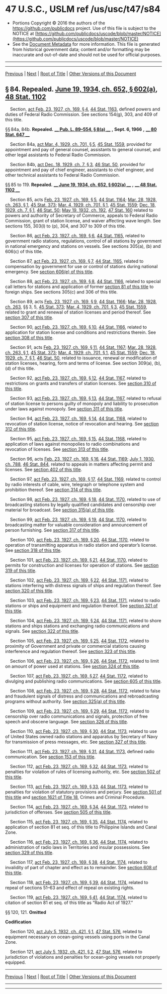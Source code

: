 ---
---

# 47 U.S.C., USLM ref /us/usc/t47/s84

* Portions Copyright © 2016 the authors of the https://github.com/publicdocs project.
  Use of this file is subject to the NOTICE at [https://github.com/publicdocs/uscode/blob/master/NOTICE](https://github.com/publicdocs/uscode/blob/master/NOTICE)
* See the [Document Metadata](././../../../..//README.md) for more information.
  This file is generated from historical government data; content and/or formatting may be inaccurate and out-of-date and should not be used for official purposes.

----------
----------

[Previous](./../../../..//us/usc/t47/ch4/m__us_usc_t47_ch4.md) | [Next](./../../../..//us/usc/t47/ch5/m__us_usc_t47_ch5.md) | [Root of Title](./../../../../) | [Other Versions of this Document](https://publicdocs.github.io/go/links?ns=uslm&ref=%2Fus%2Fusc%2Ft47%2Fs84)

## § 84. Repealed. [June 19, 1934, ch. 652, § 602(a)][/us/act/1934-06-19/ch652/s602/a], [48 Stat. 1102][/us/stat/48/1102]

    Section, [act Feb. 23, 1927, ch. 169, § 4][/us/act/1927-02-23/ch169/s4], [44 Stat. 1163][/us/stat/44/1163], defined powers and duties of Federal Radio Commission. See sections 154(g), 303, and 409 of this title.

§§ 84a, 84b. __Repealed.__  __[__  __Pub. L. 89–554, § 8(a)__  __][/us/pl/89/554/s8/a]__  __,__  __Sept. 6, 1966__  __,__  __[__  __80 Stat. 647__  __][/us/stat/80/647]__ 

    Section 84a, [act Mar. 4, 1929, ch. 701, § 5][/us/act/1929-03-04/ch701/s5], [45 Stat. 1559][/us/stat/45/1559], provided for appointment and pay of general counsel, assistants to general counsel, and other legal assistants to Federal Radio Commission.

    Section 84b, [act Dec. 18, 1929, ch. 7, § 3][/us/act/1929-12-18/ch7/s3], [46 Stat. 50][/us/stat/46/50], provided for appointment and pay of chief engineer, assistants to chief engineer, and other technical assistants to Federal Radio Commission.

§§ 85 to 119. __Repealed.__  __[__  __June 19, 1934, ch. 652, § 602(a)__  __][/us/act/1934-06-19/ch652/s602/a]__  __,__  __[__  __48 Stat. 1102__  __][/us/stat/48/1102]__ 

    Section 85, acts [Feb. 23, 1927, ch. 169, § 5][/us/act/1927-02-23/ch169/s5], [44 Stat. 1164][/us/stat/44/1164]; [Mar. 28, 1928, ch. 263, § 1][/us/act/1928-03-28/ch263/s1], [45 Stat. 373][/us/stat/45/373]; [Mar. 4, 1929, ch. 701, § 1][/us/act/1929-03-04/ch701/s1], [45 Stat. 1559][/us/stat/45/1559]; [Dec. 18, 1929, ch. 7, § 1][/us/act/1929-12-18/ch7/s1], [46 Stat. 50][/us/stat/46/50]; [May 19, 1932, ch. 192][/us/act/1932-05-19/ch192], [47 Stat. 160][/us/stat/47/160] related to powers and authority of Secretary of Commerce, appeals to Federal Radio Commission, grant of station license, and waiver affecting wave length. See sections 155, 303(l) to (p), 304, and 307 to 309 of this title.

    Section 86, [act Feb. 23, 1927, ch. 169, § 6][/us/act/1927-02-23/ch169/s6], [44 Stat. 1165][/us/stat/44/1165], related to government radio stations, regulations, control of all stations by government in national emergency and stations on vessels. See sections 305(a), (b) and 606(c) of this title.

    Section 87, [act Feb. 23, 1927, ch. 169, § 7][/us/act/1927-02-23/ch169/s7], [44 Stat. 1165][/us/stat/44/1165], related to compensation by government for use or control of stations during national emergency. See [section 606(e) of this title][/us/usc/t47/s606/e].

    Section 88, [act Feb. 23, 1927, ch. 169, § 8][/us/act/1927-02-23/ch169/s8], [44 Stat. 1166][/us/stat/44/1166], related to special call letters for stations and application of former [section 81 of this title][/us/usc/t47/s81] to foreign ships. See sections 305(c) and 306 of this title.

    Section 89, acts [Feb. 23, 1927, ch. 169, § 9][/us/act/1927-02-23/ch169/s9], [44 Stat. 1166][/us/stat/44/1166]; [Mar. 28, 1928, ch. 263][/us/act/1928-03-28/ch263], §§ 3, 5, [45 Stat. 373][/us/stat/45/373]; [Mar. 4, 1929, ch. 701, § 3][/us/act/1929-03-04/ch701/s3], [45 Stat. 1559][/us/stat/45/1559], related to grant and renewal of station licenses and period thereof. See [section 307 of this title][/us/usc/t47/s307].

    Section 90, [act Feb. 23, 1927, ch. 169, § 10][/us/act/1927-02-23/ch169/s10], [44 Stat. 1166][/us/stat/44/1166], related to application for station license and conditions and restrictions therein. See [section 308 of this title][/us/usc/t47/s308].

    Section 91, acts [Feb. 23, 1927, ch. 169, § 11][/us/act/1927-02-23/ch169/s11], [44 Stat. 1167][/us/stat/44/1167]; [Mar. 28, 1928, ch. 263, § 1][/us/act/1928-03-28/ch263/s1], [45 Stat. 373][/us/stat/45/373]; [Mar. 4, 1929, ch. 701, § 1][/us/act/1929-03-04/ch701/s1], [45 Stat. 1559][/us/stat/45/1559]; [Dec. 18, 1929, ch. 7, § 1][/us/act/1929-12-18/ch7/s1], [46 Stat. 50][/us/stat/46/50], related to issuance, renewal or modification of station licenses, hearing, form and terms of license. See section 309(a), (b), (d) of this title.

    Section 92, [act Feb. 23, 1927, ch. 169, § 12][/us/act/1927-02-23/ch169/s12], [44 Stat. 1167][/us/stat/44/1167], related to restrictions on grants and transfers of station licenses. See [section 310 of this title][/us/usc/t47/s310].

    Section 93, [act Feb. 23, 1927, ch. 169, § 13][/us/act/1927-02-23/ch169/s13], [44 Stat. 1167][/us/stat/44/1167], related to refusal of station license to persons guilty of monopoly and liability to prosecution under laws against monopoly. See [section 311 of this title][/us/usc/t47/s311].

    Section 94, [act Feb. 23, 1927, ch. 169, § 14][/us/act/1927-02-23/ch169/s14], [44 Stat. 1168][/us/stat/44/1168], related to revocation of station license, notice of revocation and hearing. See [section 312 of this title][/us/usc/t47/s312].

    Section 95, [act Feb. 23, 1927, ch. 169, § 15][/us/act/1927-02-23/ch169/s15], [44 Stat. 1168][/us/stat/44/1168], related to application of laws against monopolies to radio combinations and revocation of licenses. See [section 313 of this title][/us/usc/t47/s313].

    Section 96, acts [Feb. 23, 1927, ch. 169, § 16][/us/act/1927-02-23/ch169/s16], [44 Stat. 1169][/us/stat/44/1169]; [July 1, 1930, ch. 788][/us/act/1930-07-01/ch788], [46 Stat. 844][/us/stat/46/844], related to appeals in matters affecting permit and licenses. See [section 402 of this title][/us/usc/t47/s402].

    Section 97, [act Feb. 23, 1927, ch. 169, § 17][/us/act/1927-02-23/ch169/s17], [44 Stat. 1169][/us/stat/44/1169], related to control by radio interests of cable, wire, telegraph or telephone system and prohibition thereof. See [section 314 of this title][/us/usc/t47/s314].

    Section 98, [act Feb. 23, 1927, ch. 169, § 18][/us/act/1927-02-23/ch169/s18], [44 Stat. 1170][/us/stat/44/1170], related to use of broadcasting stations by legally qualified candidates and censorship over material for broadcast. See [section 315(a) of this title][/us/usc/t47/s315/a].

    Section 99, [act Feb. 23, 1927, ch. 169, § 19][/us/act/1927-02-23/ch169/s19], [44 Stat. 1170][/us/stat/44/1170], related to broadcasting matter for valuable consideration and announcement of person furnishing. See [section 317 of this title][/us/usc/t47/s317].

    Section 100, [act Feb. 23, 1927, ch. 169, § 20][/us/act/1927-02-23/ch169/s20], [44 Stat. 1170][/us/stat/44/1170], related to operation of transmitting apparatus in radio station and operator’s license. See [section 318 of this title][/us/usc/t47/s318].

    Section 101, [act Feb. 23, 1927, ch. 169, § 21][/us/act/1927-02-23/ch169/s21], [44 Stat. 1170][/us/stat/44/1170], related to permits for construction and licenses for operation of stations. See [section 319 of this title][/us/usc/t47/s319].

    Section 102, [act Feb. 23, 1927, ch. 169, § 22][/us/act/1927-02-23/ch169/s22], [44 Stat. 1171][/us/stat/44/1171], related to stations interfering with distress signals of ships and regulation thereof. See [section 320 of this title][/us/usc/t47/s320].

    Section 103, [act Feb. 23, 1927, ch. 169, § 23][/us/act/1927-02-23/ch169/s23], [44 Stat. 1171][/us/stat/44/1171], related to radio stations or ships and equipment and regulation thereof. See [section 321 of this title][/us/usc/t47/s321].

    Section 104, [act Feb. 23, 1927, ch. 169, § 24][/us/act/1927-02-23/ch169/s24], [44 Stat. 1171][/us/stat/44/1171], related to shore stations and ships stations and exchanging radio communications and signals. See [section 322 of this title][/us/usc/t47/s322].

    Section 105, [act Feb. 23, 1927, ch. 169, § 25][/us/act/1927-02-23/ch169/s25], [44 Stat. 1172][/us/stat/44/1172], related to proximity of Government and private or commercial stations causing interference and regulation thereof. See [section 323 of this title][/us/usc/t47/s323].

    Section 106, [act Feb. 23, 1927, ch. 169, § 26][/us/act/1927-02-23/ch169/s26], [44 Stat. 1172][/us/stat/44/1172], related to limit on amount of power used at stations. See [section 324 of this title][/us/usc/t47/s324].

    Section 107, [act Feb. 23, 1927, ch. 169, § 27][/us/act/1927-02-23/ch169/s27], [44 Stat. 1172][/us/stat/44/1172], related to divulging and publishing radio communications. See [section 605 of this title][/us/usc/t47/s605].

    Section 108, [act Feb. 23, 1927, ch. 169, § 28][/us/act/1927-02-23/ch169/s28], [44 Stat. 1172][/us/stat/44/1172], related to false and fraudulent signals of distress and communications and rebroadcasting programs without authority. See [section 325(a) of this title][/us/usc/t47/s325/a].

    Section 109, [act Feb. 23, 1927, ch. 169, § 29][/us/act/1927-02-23/ch169/s29], [44 Stat. 1172][/us/stat/44/1172], related to censorship over radio communications and signals, protection of free speech and obscene language. See [section 326 of this title][/us/usc/t47/s326].

    Section 110, [act Feb. 23, 1927, ch. 169, § 30][/us/act/1927-02-23/ch169/s30], [44 Stat. 1173][/us/stat/44/1173], related to use of United States owned radio stations and apparatus by Secretary of Navy for transmission of press messages, etc. See [section 327 of this title][/us/usc/t47/s327].

    Section 111, [act Feb. 23, 1927, ch. 169, § 31][/us/act/1927-02-23/ch169/s31], [44 Stat. 1173][/us/stat/44/1173], defined radio communication. See [section 153 of this title][/us/usc/t47/s153].

    Section 112, [act Feb. 23, 1927, ch. 169, § 32][/us/act/1927-02-23/ch169/s32], [44 Stat. 1173][/us/stat/44/1173], related to penalties for violation of rules of licensing authority, etc. See [section 502 of this title][/us/usc/t47/s502].

    Section 113, [act Feb. 23, 1927, ch. 169, § 33][/us/act/1927-02-23/ch169/s33], [44 Stat. 1173][/us/stat/44/1173], related to penalties for violation of statutory provisions and perjury. See [section 501 of this title][/us/usc/t47/s501] and [section 1621 of Title 18][/us/usc/t18/s1621], Crimes and Criminal Procedure.

    Section 114, [act Feb. 23, 1927, ch. 169, § 34][/us/act/1927-02-23/ch169/s34], [44 Stat. 1173][/us/stat/44/1173], related to jurisdiction of offenses. See [section 505 of this title][/us/usc/t47/s505].

    Section 115, [act Feb. 23, 1927, ch. 169, § 35][/us/act/1927-02-23/ch169/s35], [44 Stat. 1174][/us/stat/44/1174], related to application of section 81 et seq. of this title to Philippine Islands and Canal Zone.

    Section 116, [act Feb. 23, 1927, ch. 169, § 36][/us/act/1927-02-23/ch169/s36], [44 Stat. 1174][/us/stat/44/1174], related to administration of radio laws in Territories and insular possessions. See [section 329 of this title][/us/usc/t47/s329].

    Section 117, [act Feb. 23, 1927, ch. 169, § 38][/us/act/1927-02-23/ch169/s38], [44 Stat. 1174][/us/stat/44/1174], related to invalidity of part of chapter and effect as to remainder. See [section 608 of this title][/us/usc/t47/s608].

    Section 118, [act Feb. 23, 1927, ch. 169, § 39][/us/act/1927-02-23/ch169/s39], [44 Stat. 1174][/us/stat/44/1174], related to repeal of sections 51–63 and effect of repeal on existing rights.

    Section 119, [act Feb. 23, 1927, ch. 169, § 41][/us/act/1927-02-23/ch169/s41], [44 Stat. 1174][/us/stat/44/1174], related to citation of section 81 et seq. of this title as “Radio Act of 1927.”

§§ 120, 121. __Omitted__ 

 __Codification__ 

    Section 120, [act July 5, 1932, ch. 421, § 1][/us/act/1932-07-05/ch421/s1], [47 Stat. 576][/us/stat/47/576], related to equipment necessary on ocean-going vessels using ports in the Canal Zone.

    Section 121, [act July 5, 1932, ch. 421, § 2][/us/act/1932-07-05/ch421/s2], [47 Stat. 576][/us/stat/47/576], related to jurisdiction of violations and penalties for ocean-going vessels not properly equipped.

----------

[Previous](./../../../..//us/usc/t47/ch4/m__us_usc_t47_ch4.md) | [Next](./../../../..//us/usc/t47/ch5/m__us_usc_t47_ch5.md) | [Root of Title](./../../../../) | [Other Versions of this Document](https://publicdocs.github.io/go/links?ns=uslm&ref=%2Fus%2Fusc%2Ft47%2Fs84)

----------
----------

[/us/act/1934-06-19/ch652/s602/a]: https://publicdocs.github.io/go/links?ns=uslm&ref=%2Fus%2Fact%2F1934-06-19%2Fch652%2Fs602%2Fa
[/us/stat/48/1102]: https://publicdocs.github.io/go/links?ns=uslm&ref=%2Fus%2Fstat%2F48%2F1102
[/us/act/1927-02-23/ch169/s4]: https://publicdocs.github.io/go/links?ns=uslm&ref=%2Fus%2Fact%2F1927-02-23%2Fch169%2Fs4
[/us/stat/44/1163]: https://publicdocs.github.io/go/links?ns=uslm&ref=%2Fus%2Fstat%2F44%2F1163
[/us/pl/89/554/s8/a]: https://publicdocs.github.io/go/links?ns=uslm&ref=%2Fus%2Fpl%2F89%2F554%2Fs8%2Fa
[/us/stat/80/647]: https://publicdocs.github.io/go/links?ns=uslm&ref=%2Fus%2Fstat%2F80%2F647
[/us/act/1929-03-04/ch701/s5]: https://publicdocs.github.io/go/links?ns=uslm&ref=%2Fus%2Fact%2F1929-03-04%2Fch701%2Fs5
[/us/stat/45/1559]: https://publicdocs.github.io/go/links?ns=uslm&ref=%2Fus%2Fstat%2F45%2F1559
[/us/act/1929-12-18/ch7/s3]: https://publicdocs.github.io/go/links?ns=uslm&ref=%2Fus%2Fact%2F1929-12-18%2Fch7%2Fs3
[/us/stat/46/50]: https://publicdocs.github.io/go/links?ns=uslm&ref=%2Fus%2Fstat%2F46%2F50
[/us/act/1934-06-19/ch652/s602/a]: https://publicdocs.github.io/go/links?ns=uslm&ref=%2Fus%2Fact%2F1934-06-19%2Fch652%2Fs602%2Fa
[/us/stat/48/1102]: https://publicdocs.github.io/go/links?ns=uslm&ref=%2Fus%2Fstat%2F48%2F1102
[/us/act/1927-02-23/ch169/s5]: https://publicdocs.github.io/go/links?ns=uslm&ref=%2Fus%2Fact%2F1927-02-23%2Fch169%2Fs5
[/us/stat/44/1164]: https://publicdocs.github.io/go/links?ns=uslm&ref=%2Fus%2Fstat%2F44%2F1164
[/us/act/1928-03-28/ch263/s1]: https://publicdocs.github.io/go/links?ns=uslm&ref=%2Fus%2Fact%2F1928-03-28%2Fch263%2Fs1
[/us/stat/45/373]: https://publicdocs.github.io/go/links?ns=uslm&ref=%2Fus%2Fstat%2F45%2F373
[/us/act/1929-03-04/ch701/s1]: https://publicdocs.github.io/go/links?ns=uslm&ref=%2Fus%2Fact%2F1929-03-04%2Fch701%2Fs1
[/us/stat/45/1559]: https://publicdocs.github.io/go/links?ns=uslm&ref=%2Fus%2Fstat%2F45%2F1559
[/us/act/1929-12-18/ch7/s1]: https://publicdocs.github.io/go/links?ns=uslm&ref=%2Fus%2Fact%2F1929-12-18%2Fch7%2Fs1
[/us/stat/46/50]: https://publicdocs.github.io/go/links?ns=uslm&ref=%2Fus%2Fstat%2F46%2F50
[/us/act/1932-05-19/ch192]: https://publicdocs.github.io/go/links?ns=uslm&ref=%2Fus%2Fact%2F1932-05-19%2Fch192
[/us/stat/47/160]: https://publicdocs.github.io/go/links?ns=uslm&ref=%2Fus%2Fstat%2F47%2F160
[/us/act/1927-02-23/ch169/s6]: https://publicdocs.github.io/go/links?ns=uslm&ref=%2Fus%2Fact%2F1927-02-23%2Fch169%2Fs6
[/us/stat/44/1165]: https://publicdocs.github.io/go/links?ns=uslm&ref=%2Fus%2Fstat%2F44%2F1165
[/us/act/1927-02-23/ch169/s7]: https://publicdocs.github.io/go/links?ns=uslm&ref=%2Fus%2Fact%2F1927-02-23%2Fch169%2Fs7
[/us/stat/44/1165]: https://publicdocs.github.io/go/links?ns=uslm&ref=%2Fus%2Fstat%2F44%2F1165
[/us/usc/t47/s606/e]: https://publicdocs.github.io/go/links?ns=uslm&ref=%2Fus%2Fusc%2Ft47%2Fs606%2Fe
[/us/act/1927-02-23/ch169/s8]: https://publicdocs.github.io/go/links?ns=uslm&ref=%2Fus%2Fact%2F1927-02-23%2Fch169%2Fs8
[/us/stat/44/1166]: https://publicdocs.github.io/go/links?ns=uslm&ref=%2Fus%2Fstat%2F44%2F1166
[/us/usc/t47/s81]: https://publicdocs.github.io/go/links?ns=uslm&ref=%2Fus%2Fusc%2Ft47%2Fs81
[/us/act/1927-02-23/ch169/s9]: https://publicdocs.github.io/go/links?ns=uslm&ref=%2Fus%2Fact%2F1927-02-23%2Fch169%2Fs9
[/us/stat/44/1166]: https://publicdocs.github.io/go/links?ns=uslm&ref=%2Fus%2Fstat%2F44%2F1166
[/us/act/1928-03-28/ch263]: https://publicdocs.github.io/go/links?ns=uslm&ref=%2Fus%2Fact%2F1928-03-28%2Fch263
[/us/stat/45/373]: https://publicdocs.github.io/go/links?ns=uslm&ref=%2Fus%2Fstat%2F45%2F373
[/us/act/1929-03-04/ch701/s3]: https://publicdocs.github.io/go/links?ns=uslm&ref=%2Fus%2Fact%2F1929-03-04%2Fch701%2Fs3
[/us/stat/45/1559]: https://publicdocs.github.io/go/links?ns=uslm&ref=%2Fus%2Fstat%2F45%2F1559
[/us/usc/t47/s307]: https://publicdocs.github.io/go/links?ns=uslm&ref=%2Fus%2Fusc%2Ft47%2Fs307
[/us/act/1927-02-23/ch169/s10]: https://publicdocs.github.io/go/links?ns=uslm&ref=%2Fus%2Fact%2F1927-02-23%2Fch169%2Fs10
[/us/stat/44/1166]: https://publicdocs.github.io/go/links?ns=uslm&ref=%2Fus%2Fstat%2F44%2F1166
[/us/usc/t47/s308]: https://publicdocs.github.io/go/links?ns=uslm&ref=%2Fus%2Fusc%2Ft47%2Fs308
[/us/act/1927-02-23/ch169/s11]: https://publicdocs.github.io/go/links?ns=uslm&ref=%2Fus%2Fact%2F1927-02-23%2Fch169%2Fs11
[/us/stat/44/1167]: https://publicdocs.github.io/go/links?ns=uslm&ref=%2Fus%2Fstat%2F44%2F1167
[/us/act/1928-03-28/ch263/s1]: https://publicdocs.github.io/go/links?ns=uslm&ref=%2Fus%2Fact%2F1928-03-28%2Fch263%2Fs1
[/us/stat/45/373]: https://publicdocs.github.io/go/links?ns=uslm&ref=%2Fus%2Fstat%2F45%2F373
[/us/act/1929-03-04/ch701/s1]: https://publicdocs.github.io/go/links?ns=uslm&ref=%2Fus%2Fact%2F1929-03-04%2Fch701%2Fs1
[/us/stat/45/1559]: https://publicdocs.github.io/go/links?ns=uslm&ref=%2Fus%2Fstat%2F45%2F1559
[/us/act/1929-12-18/ch7/s1]: https://publicdocs.github.io/go/links?ns=uslm&ref=%2Fus%2Fact%2F1929-12-18%2Fch7%2Fs1
[/us/stat/46/50]: https://publicdocs.github.io/go/links?ns=uslm&ref=%2Fus%2Fstat%2F46%2F50
[/us/act/1927-02-23/ch169/s12]: https://publicdocs.github.io/go/links?ns=uslm&ref=%2Fus%2Fact%2F1927-02-23%2Fch169%2Fs12
[/us/stat/44/1167]: https://publicdocs.github.io/go/links?ns=uslm&ref=%2Fus%2Fstat%2F44%2F1167
[/us/usc/t47/s310]: https://publicdocs.github.io/go/links?ns=uslm&ref=%2Fus%2Fusc%2Ft47%2Fs310
[/us/act/1927-02-23/ch169/s13]: https://publicdocs.github.io/go/links?ns=uslm&ref=%2Fus%2Fact%2F1927-02-23%2Fch169%2Fs13
[/us/stat/44/1167]: https://publicdocs.github.io/go/links?ns=uslm&ref=%2Fus%2Fstat%2F44%2F1167
[/us/usc/t47/s311]: https://publicdocs.github.io/go/links?ns=uslm&ref=%2Fus%2Fusc%2Ft47%2Fs311
[/us/act/1927-02-23/ch169/s14]: https://publicdocs.github.io/go/links?ns=uslm&ref=%2Fus%2Fact%2F1927-02-23%2Fch169%2Fs14
[/us/stat/44/1168]: https://publicdocs.github.io/go/links?ns=uslm&ref=%2Fus%2Fstat%2F44%2F1168
[/us/usc/t47/s312]: https://publicdocs.github.io/go/links?ns=uslm&ref=%2Fus%2Fusc%2Ft47%2Fs312
[/us/act/1927-02-23/ch169/s15]: https://publicdocs.github.io/go/links?ns=uslm&ref=%2Fus%2Fact%2F1927-02-23%2Fch169%2Fs15
[/us/stat/44/1168]: https://publicdocs.github.io/go/links?ns=uslm&ref=%2Fus%2Fstat%2F44%2F1168
[/us/usc/t47/s313]: https://publicdocs.github.io/go/links?ns=uslm&ref=%2Fus%2Fusc%2Ft47%2Fs313
[/us/act/1927-02-23/ch169/s16]: https://publicdocs.github.io/go/links?ns=uslm&ref=%2Fus%2Fact%2F1927-02-23%2Fch169%2Fs16
[/us/stat/44/1169]: https://publicdocs.github.io/go/links?ns=uslm&ref=%2Fus%2Fstat%2F44%2F1169
[/us/act/1930-07-01/ch788]: https://publicdocs.github.io/go/links?ns=uslm&ref=%2Fus%2Fact%2F1930-07-01%2Fch788
[/us/stat/46/844]: https://publicdocs.github.io/go/links?ns=uslm&ref=%2Fus%2Fstat%2F46%2F844
[/us/usc/t47/s402]: https://publicdocs.github.io/go/links?ns=uslm&ref=%2Fus%2Fusc%2Ft47%2Fs402
[/us/act/1927-02-23/ch169/s17]: https://publicdocs.github.io/go/links?ns=uslm&ref=%2Fus%2Fact%2F1927-02-23%2Fch169%2Fs17
[/us/stat/44/1169]: https://publicdocs.github.io/go/links?ns=uslm&ref=%2Fus%2Fstat%2F44%2F1169
[/us/usc/t47/s314]: https://publicdocs.github.io/go/links?ns=uslm&ref=%2Fus%2Fusc%2Ft47%2Fs314
[/us/act/1927-02-23/ch169/s18]: https://publicdocs.github.io/go/links?ns=uslm&ref=%2Fus%2Fact%2F1927-02-23%2Fch169%2Fs18
[/us/stat/44/1170]: https://publicdocs.github.io/go/links?ns=uslm&ref=%2Fus%2Fstat%2F44%2F1170
[/us/usc/t47/s315/a]: https://publicdocs.github.io/go/links?ns=uslm&ref=%2Fus%2Fusc%2Ft47%2Fs315%2Fa
[/us/act/1927-02-23/ch169/s19]: https://publicdocs.github.io/go/links?ns=uslm&ref=%2Fus%2Fact%2F1927-02-23%2Fch169%2Fs19
[/us/stat/44/1170]: https://publicdocs.github.io/go/links?ns=uslm&ref=%2Fus%2Fstat%2F44%2F1170
[/us/usc/t47/s317]: https://publicdocs.github.io/go/links?ns=uslm&ref=%2Fus%2Fusc%2Ft47%2Fs317
[/us/act/1927-02-23/ch169/s20]: https://publicdocs.github.io/go/links?ns=uslm&ref=%2Fus%2Fact%2F1927-02-23%2Fch169%2Fs20
[/us/stat/44/1170]: https://publicdocs.github.io/go/links?ns=uslm&ref=%2Fus%2Fstat%2F44%2F1170
[/us/usc/t47/s318]: https://publicdocs.github.io/go/links?ns=uslm&ref=%2Fus%2Fusc%2Ft47%2Fs318
[/us/act/1927-02-23/ch169/s21]: https://publicdocs.github.io/go/links?ns=uslm&ref=%2Fus%2Fact%2F1927-02-23%2Fch169%2Fs21
[/us/stat/44/1170]: https://publicdocs.github.io/go/links?ns=uslm&ref=%2Fus%2Fstat%2F44%2F1170
[/us/usc/t47/s319]: https://publicdocs.github.io/go/links?ns=uslm&ref=%2Fus%2Fusc%2Ft47%2Fs319
[/us/act/1927-02-23/ch169/s22]: https://publicdocs.github.io/go/links?ns=uslm&ref=%2Fus%2Fact%2F1927-02-23%2Fch169%2Fs22
[/us/stat/44/1171]: https://publicdocs.github.io/go/links?ns=uslm&ref=%2Fus%2Fstat%2F44%2F1171
[/us/usc/t47/s320]: https://publicdocs.github.io/go/links?ns=uslm&ref=%2Fus%2Fusc%2Ft47%2Fs320
[/us/act/1927-02-23/ch169/s23]: https://publicdocs.github.io/go/links?ns=uslm&ref=%2Fus%2Fact%2F1927-02-23%2Fch169%2Fs23
[/us/stat/44/1171]: https://publicdocs.github.io/go/links?ns=uslm&ref=%2Fus%2Fstat%2F44%2F1171
[/us/usc/t47/s321]: https://publicdocs.github.io/go/links?ns=uslm&ref=%2Fus%2Fusc%2Ft47%2Fs321
[/us/act/1927-02-23/ch169/s24]: https://publicdocs.github.io/go/links?ns=uslm&ref=%2Fus%2Fact%2F1927-02-23%2Fch169%2Fs24
[/us/stat/44/1171]: https://publicdocs.github.io/go/links?ns=uslm&ref=%2Fus%2Fstat%2F44%2F1171
[/us/usc/t47/s322]: https://publicdocs.github.io/go/links?ns=uslm&ref=%2Fus%2Fusc%2Ft47%2Fs322
[/us/act/1927-02-23/ch169/s25]: https://publicdocs.github.io/go/links?ns=uslm&ref=%2Fus%2Fact%2F1927-02-23%2Fch169%2Fs25
[/us/stat/44/1172]: https://publicdocs.github.io/go/links?ns=uslm&ref=%2Fus%2Fstat%2F44%2F1172
[/us/usc/t47/s323]: https://publicdocs.github.io/go/links?ns=uslm&ref=%2Fus%2Fusc%2Ft47%2Fs323
[/us/act/1927-02-23/ch169/s26]: https://publicdocs.github.io/go/links?ns=uslm&ref=%2Fus%2Fact%2F1927-02-23%2Fch169%2Fs26
[/us/stat/44/1172]: https://publicdocs.github.io/go/links?ns=uslm&ref=%2Fus%2Fstat%2F44%2F1172
[/us/usc/t47/s324]: https://publicdocs.github.io/go/links?ns=uslm&ref=%2Fus%2Fusc%2Ft47%2Fs324
[/us/act/1927-02-23/ch169/s27]: https://publicdocs.github.io/go/links?ns=uslm&ref=%2Fus%2Fact%2F1927-02-23%2Fch169%2Fs27
[/us/stat/44/1172]: https://publicdocs.github.io/go/links?ns=uslm&ref=%2Fus%2Fstat%2F44%2F1172
[/us/usc/t47/s605]: https://publicdocs.github.io/go/links?ns=uslm&ref=%2Fus%2Fusc%2Ft47%2Fs605
[/us/act/1927-02-23/ch169/s28]: https://publicdocs.github.io/go/links?ns=uslm&ref=%2Fus%2Fact%2F1927-02-23%2Fch169%2Fs28
[/us/stat/44/1172]: https://publicdocs.github.io/go/links?ns=uslm&ref=%2Fus%2Fstat%2F44%2F1172
[/us/usc/t47/s325/a]: https://publicdocs.github.io/go/links?ns=uslm&ref=%2Fus%2Fusc%2Ft47%2Fs325%2Fa
[/us/act/1927-02-23/ch169/s29]: https://publicdocs.github.io/go/links?ns=uslm&ref=%2Fus%2Fact%2F1927-02-23%2Fch169%2Fs29
[/us/stat/44/1172]: https://publicdocs.github.io/go/links?ns=uslm&ref=%2Fus%2Fstat%2F44%2F1172
[/us/usc/t47/s326]: https://publicdocs.github.io/go/links?ns=uslm&ref=%2Fus%2Fusc%2Ft47%2Fs326
[/us/act/1927-02-23/ch169/s30]: https://publicdocs.github.io/go/links?ns=uslm&ref=%2Fus%2Fact%2F1927-02-23%2Fch169%2Fs30
[/us/stat/44/1173]: https://publicdocs.github.io/go/links?ns=uslm&ref=%2Fus%2Fstat%2F44%2F1173
[/us/usc/t47/s327]: https://publicdocs.github.io/go/links?ns=uslm&ref=%2Fus%2Fusc%2Ft47%2Fs327
[/us/act/1927-02-23/ch169/s31]: https://publicdocs.github.io/go/links?ns=uslm&ref=%2Fus%2Fact%2F1927-02-23%2Fch169%2Fs31
[/us/stat/44/1173]: https://publicdocs.github.io/go/links?ns=uslm&ref=%2Fus%2Fstat%2F44%2F1173
[/us/usc/t47/s153]: https://publicdocs.github.io/go/links?ns=uslm&ref=%2Fus%2Fusc%2Ft47%2Fs153
[/us/act/1927-02-23/ch169/s32]: https://publicdocs.github.io/go/links?ns=uslm&ref=%2Fus%2Fact%2F1927-02-23%2Fch169%2Fs32
[/us/stat/44/1173]: https://publicdocs.github.io/go/links?ns=uslm&ref=%2Fus%2Fstat%2F44%2F1173
[/us/usc/t47/s502]: https://publicdocs.github.io/go/links?ns=uslm&ref=%2Fus%2Fusc%2Ft47%2Fs502
[/us/act/1927-02-23/ch169/s33]: https://publicdocs.github.io/go/links?ns=uslm&ref=%2Fus%2Fact%2F1927-02-23%2Fch169%2Fs33
[/us/stat/44/1173]: https://publicdocs.github.io/go/links?ns=uslm&ref=%2Fus%2Fstat%2F44%2F1173
[/us/usc/t47/s501]: https://publicdocs.github.io/go/links?ns=uslm&ref=%2Fus%2Fusc%2Ft47%2Fs501
[/us/usc/t18/s1621]: https://publicdocs.github.io/go/links?ns=uslm&ref=%2Fus%2Fusc%2Ft18%2Fs1621
[/us/act/1927-02-23/ch169/s34]: https://publicdocs.github.io/go/links?ns=uslm&ref=%2Fus%2Fact%2F1927-02-23%2Fch169%2Fs34
[/us/stat/44/1173]: https://publicdocs.github.io/go/links?ns=uslm&ref=%2Fus%2Fstat%2F44%2F1173
[/us/usc/t47/s505]: https://publicdocs.github.io/go/links?ns=uslm&ref=%2Fus%2Fusc%2Ft47%2Fs505
[/us/act/1927-02-23/ch169/s35]: https://publicdocs.github.io/go/links?ns=uslm&ref=%2Fus%2Fact%2F1927-02-23%2Fch169%2Fs35
[/us/stat/44/1174]: https://publicdocs.github.io/go/links?ns=uslm&ref=%2Fus%2Fstat%2F44%2F1174
[/us/act/1927-02-23/ch169/s36]: https://publicdocs.github.io/go/links?ns=uslm&ref=%2Fus%2Fact%2F1927-02-23%2Fch169%2Fs36
[/us/stat/44/1174]: https://publicdocs.github.io/go/links?ns=uslm&ref=%2Fus%2Fstat%2F44%2F1174
[/us/usc/t47/s329]: https://publicdocs.github.io/go/links?ns=uslm&ref=%2Fus%2Fusc%2Ft47%2Fs329
[/us/act/1927-02-23/ch169/s38]: https://publicdocs.github.io/go/links?ns=uslm&ref=%2Fus%2Fact%2F1927-02-23%2Fch169%2Fs38
[/us/stat/44/1174]: https://publicdocs.github.io/go/links?ns=uslm&ref=%2Fus%2Fstat%2F44%2F1174
[/us/usc/t47/s608]: https://publicdocs.github.io/go/links?ns=uslm&ref=%2Fus%2Fusc%2Ft47%2Fs608
[/us/act/1927-02-23/ch169/s39]: https://publicdocs.github.io/go/links?ns=uslm&ref=%2Fus%2Fact%2F1927-02-23%2Fch169%2Fs39
[/us/stat/44/1174]: https://publicdocs.github.io/go/links?ns=uslm&ref=%2Fus%2Fstat%2F44%2F1174
[/us/act/1927-02-23/ch169/s41]: https://publicdocs.github.io/go/links?ns=uslm&ref=%2Fus%2Fact%2F1927-02-23%2Fch169%2Fs41
[/us/stat/44/1174]: https://publicdocs.github.io/go/links?ns=uslm&ref=%2Fus%2Fstat%2F44%2F1174
[/us/act/1932-07-05/ch421/s1]: https://publicdocs.github.io/go/links?ns=uslm&ref=%2Fus%2Fact%2F1932-07-05%2Fch421%2Fs1
[/us/stat/47/576]: https://publicdocs.github.io/go/links?ns=uslm&ref=%2Fus%2Fstat%2F47%2F576
[/us/act/1932-07-05/ch421/s2]: https://publicdocs.github.io/go/links?ns=uslm&ref=%2Fus%2Fact%2F1932-07-05%2Fch421%2Fs2
[/us/stat/47/576]: https://publicdocs.github.io/go/links?ns=uslm&ref=%2Fus%2Fstat%2F47%2F576


